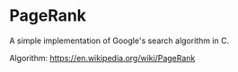 # PageRank
A simple implementation of Google's search algorithm in C.

Algorithm: https://en.wikipedia.org/wiki/PageRank
